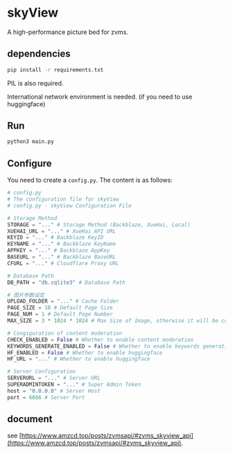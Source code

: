 # skyView

A high-performance picture bed for zvms.

## dependencies

```bash
pip install -r requirements.txt
```

PIL is also required.

International network environment is needed. (if you need to use huggingface)

## Run

```bash
python3 main.py
```

## Configure

You need to create a `config.py`. The content is as follows:

```python
# config.py
# The configuration file for skyView
# config.py - skyView Configuration File

# Storage Method
STORAGE = "..." # Storage Method (Backblaze, XueHai, Local)
XUEHAI_URL = "..." # XueHai API URL
KEYID = "..." # Backblaze KeyID
KEYNAME = "..." # Backblaze KeyName
APPKEY = "..." # Backblaze AppKey
BASEURL = "..." # Backblaze BaseURL
CFURL = "..." # Cloudflare Proxy URL

# Database Path
DB_PATH = "db.sqlite3" # Database Path

# 图片参数设定
UPLOAD_FOLDER = "..." # Cache Folder
PAGE_SIZE = 10 # Default Page Size
PAGE_NUM = 1 # Default Page Number
MAX_SIZE = 3 * 1024 * 1024 # Max Size of Image, otherwise it will be compressed

# Congiguration of content moderation
CHECK_ENABLED = False # Whether to enable content moderation
KEYWORDS_GENERATE_ENABLED = False # Whether to enable keywords generation
HF_ENABLED = False # Whether to enable huggingface
HF_URL = "..." # Whether to enable huggingface

# Server Configuration
SERVERURL = "..." # Server URL
SUPERADMINTOKEN = "..." # Super Admin Token
host = "0.0.0.0" # Server Host
port = 6666 # Server Port
```

## document

see [https://www.amzcd.top/posts/zvmsapi/#zvms_skyview_api](https://www.amzcd.top/posts/zvmsapi/#zvms_skyview_api).
